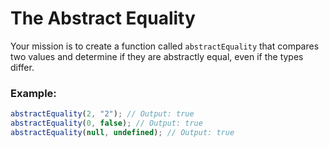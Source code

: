 # The Abstract Equality

Your mission is to create a function called `abstractEquality` that compares two values and determine if they are abstractly equal, even if the types differ.

### Example:

```js
abstractEquality(2, "2"); // Output: true
abstractEquality(0, false); // Output: true
abstractEquality(null, undefined); // Output: true
```
